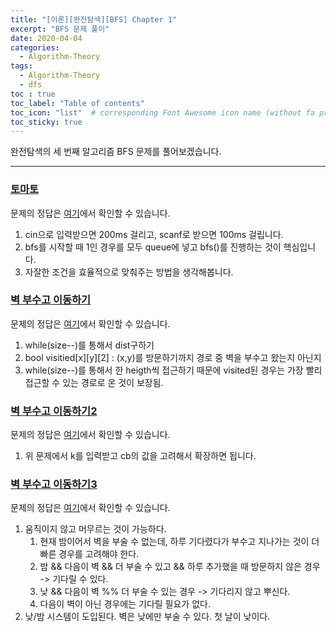 ```yaml
---
title: "[이론][완전탐색][BFS] Chapter 1"
excerpt: "BFS 문제 풀이"
date: 2020-04-04
categories:
  - Algorithm-Theory
tags:
  - Algorithm-Theory 
  - dfs
toc : true
toc_label: "Table of contents"
toc_icon: "list"  # corresponding Font Awesome icon name (without fa prefix)
toc_sticky: true
---
```


완전탐색의 세 번째 알고리즘 BFS 문제를 풀어보겠습니다.   
- - -

### [토마토](https://www.acmicpc.net/problem/7576)

문제의 정답은 [여기](https://gist.github.com/niklasjang/5d4ab17dc15b28fd396ff52377833e03)에서 확인할 수 있습니다. 

1. cin으로 입력받으면 200ms 걸리고, scanf로 받으면 100ms 걸립니다.
1. bfs를 시작할 때 1인 경우를 모두 queue에 넣고 bfs()를 진행하는 것이 핵심입니다.
1. 자잘한 조건을 효율적으로 맞춰주는 방법을 생각해봅니다.  


### [벽 부수고 이동하기](https://www.acmicpc.net/problem/2206	)

문제의 정답은 [여기](https://gist.github.com/niklasjang/ea73492b2d9322333a8b96993ee146be)에서 확인할 수 있습니다. 

1. while(size--)를 통해서 dist구하기
1. bool visitied[x][y][2] : (x,y)를 방문하기까지 경로 중 벽을 부수고 왔는지 아닌지
1. while(size--)를 통해서 한 heigth씩 접근하기 때문에 visited된 경우는 가장 빨리 접근할 수 있는 경로로 온 것이 보장됨.

### [벽 부수고 이동하기2](https://www.acmicpc.net/problem/14442	)

문제의 정답은 [여기](https://gist.github.com/niklasjang/ea73492b2d9322333a8b96993ee146be)에서 확인할 수 있습니다. 

1. 위 문제에서 k를 입력받고 cb의 값을 고려해서 확장하면 됩니다. 

### [벽 부수고 이동하기3](https://www.acmicpc.net/problem/16933	)

문제의 정답은 [여기](https://gist.github.com/niklasjang/6c1147b8511dc35032c2367a2bd6144a)에서 확인할 수 있습니다. 

1. 움직이지 않고 머무르는 것이 가능하다.
	1. 현재 밤이어서 벽을 부술 수 없는데, 하루 기다렸다가 부수고 지나가는 것이 더 빠른 경우를 고려해야 한다.
	1. 밤 && 다음이 벽 && 더 부술 수 있고 && 하루 추가했을 때 방문하지 않은 경우 -> 기다릴 수 있다.
	1. 낮 && 다음이 벽 %% 더 부술 수 있는 경우 -> 기다리지 않고 뿌신다. 
	1. 다음이 벽이 아닌 경우에는 기다릴 필요가 없다.
1. 낮/밤 시스템이 도입된다. 벽은 낮에만 부술 수 있다. 첫 날이 낮이다. 
